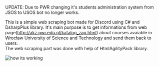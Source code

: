 UPDATE:
Due to PWR changing it's students administration system from JSOS to USOS bot no longer works.


This is a simple web scraping bot made for Discord using C# and DsharpPlus library. It's main purpose is to get informations from web page(http://akz.pwr.edu.pl/katalog_zap.html) about courses avaiable in Wrocław University of Science and Technology and send them back to users.<br/>
The web scraping part was done with help of HtmlAgilityPack library.


![how its working](dc.gif)

